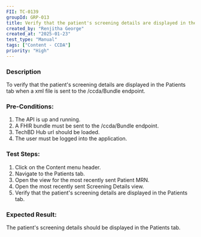 ```yaml
---
FII: TC-0139
groupId: GRP-013
title: Verify that the patient's screening details are displayed in the Patients tab when a xml file is sent to the /ccda/Bundle endpoint.
created_by: "Renjitha George"
created_at: "2025-01-23"
test_type: "Manual"
tags: ["Content - CCDA"]
priority: "High"
---
```


### Description

To verify that the patient's screening details are displayed in the Patients tab
when a xml file is sent to the /ccda/Bundle endpoint.

### Pre-Conditions:

1. The API is up and running.
2. A FHIR bundle must be sent to the /ccda/Bundle endpoint.
3. TechBD Hub url should be loaded.
4. The user must be logged into the application.

### Test Steps:

1. Click on the Content menu header.
2. Navigate to the Patients tab.
3. Open the view for the most recently sent Patient MRN.
4. Open the most recently sent Screening Details view.
5. Verify that the patient's screening details are displayed in the Patients
   tab.

### Expected Result:

The patient's screening details should be displayed in the Patients tab.
